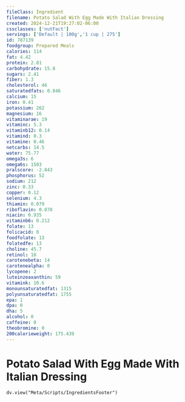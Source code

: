 ```yaml
---
fileClass: Ingredient
filename: Potato Salad With Egg Made With Italian Dressing
created: 2024-12-21T19:27:02-06:00
cssclasses: ['nutFact']
servings: ['Default | 100g','1 cup | 275']
id: 787139
foodgroup: Prepared Meals
calories: 114
fat: 4.42
protein: 2.81
carbohydrate: 15.8
sugars: 2.41
fiber: 1.3
cholesterol: 46
saturatedfats: 0.846
calcium: 15
iron: 0.41
potassium: 262
magnesium: 16
vitaminarae: 19
vitaminc: 5.3
vitaminb12: 0.14
vitamind: 0.3
vitamine: 0.46
netcarbs: 14.5
water: 75.77
omega3s: 6
omega6s: 1503
pralscore: -2.843
phosphorus: 52
sodium: 212
zinc: 0.33
copper: 0.12
selenium: 4.3
thiamin: 0.079
riboflavin: 0.078
niacin: 0.935
vitaminb6: 0.212
folate: 13
folicacid: 0
foodfolate: 13
folatedfe: 13
choline: 45.7
retinol: 18
carotenebeta: 14
carotenealpha: 0
lycopene: 2
luteinzeaxanthin: 59
vitamink: 10.6
monounsaturatedfat: 1315
polyunsaturatedfat: 1755
epa: 1
dpa: 0
dha: 5
alcohol: 0
caffeine: 0
theobromine: 0
200calorieweight: 175.439
---
```


# Potato Salad With Egg Made With Italian Dressing

```dataviewjs
dv.view("Meta/Scripts/IngredientsFooter")
```